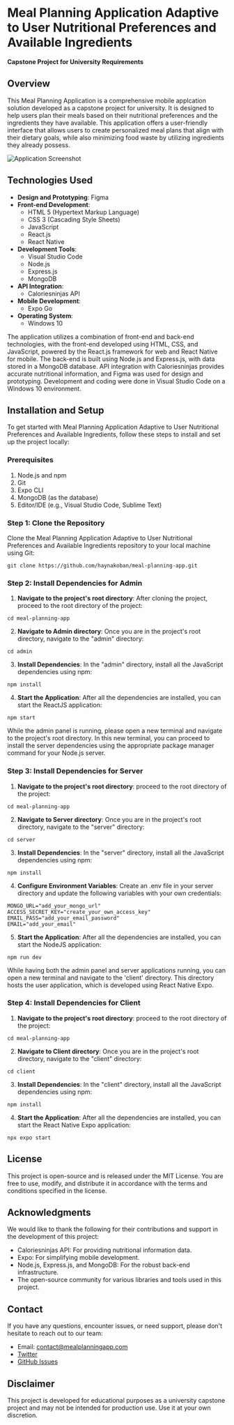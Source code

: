 # Meal Planning Application Adaptive to User Nutritional Preferences and Available Ingredients

**Capstone Project for University Requirements**

## Overview

This Meal Planning Application is a comprehensive mobile applcation solution developed as a capstone project for university. It is designed to help users plan their meals based on their nutritional preferences and the ingredients they have available. This application offers a user-friendly interface that allows users to create personalized meal plans that align with their dietary goals, while also minimizing food waste by utilizing ingredients they already possess.

![Application Screenshot](screenshot.png) <!-- Replace with a screenshot of your application -->

## Technologies Used

- **Design and Prototyping**: Figma
- **Front-end Development**:
  - HTML 5 (Hypertext Markup Language)
  - CSS 3 (Cascading Style Sheets)
  - JavaScript
  - React.js
  - React Native
- **Development Tools**:
  - Visual Studio Code
  - Node.js
  - Express.js
  - MongoDB
- **API Integration**:
  - Caloriesninjas API
- **Mobile Development**:
  - Expo Go
- **Operating System**:
  - Windows 10

The application utilizes a combination of front-end and back-end technologies, with the front-end developed using HTML, CSS, and JavaScript, powered by the React.js framework for web and React Native for mobile. The back-end is built using Node.js and Express.js, with data stored in a MongoDB database. API integration with Caloriesninjas provides accurate nutritional information, and Figma was used for design and prototyping. Development and coding were done in Visual Studio Code on a Windows 10 environment.

## Installation and Setup

To get started with Meal Planning Application Adaptive to User Nutritional Preferences and Available Ingredients, follow these steps to install and set up the project locally:

### Prerequisites

1. Node.js and npm
2. Git
3. Expo CLI
4. MongoDB (as the database)
5. Editor/IDE (e.g., Visual Studio Code, Sublime Text)

### Step 1: Clone the Repository

Clone the Meal Planning Application Adaptive to User Nutritional Preferences and Available Ingredients repository to your local machine using Git:

  ```
  git clone https://github.com/haynakoban/meal-planning-app.git
  ```

### Step 2: Install Dependencies for **Admin**

1. **Navigate to the project's root directory**: After cloning the project, proceed to the root directory of the project:

  ```
  cd meal-planning-app
  ```

2. **Navigate to Admin directory**: Once you are in the project's root directory, navigate to the "admin" directory:

  ```
  cd admin
  ```

3. **Install Dependencies**: In the "admin" directory, install all the JavaScript dependencies using npm:

  ```
  npm install
  ```

4. **Start the Application**: After all the dependencies are installed, you can start the ReactJS application:

  ```
  npm start
  ```

While the admin panel is running, please open a new terminal and navigate to the project's root directory. In this new terminal, you can proceed to install the server dependencies using the appropriate package manager command for your Node.js server.

### Step 3: Install Dependencies for **Server**

1. **Navigate to the project's root directory**: proceed to the root directory of the project:

  ```
  cd meal-planning-app
  ```

2. **Navigate to Server directory**: Once you are in the project's root directory, navigate to the "server" directory:

  ```
  cd server
  ```

3. **Install Dependencies**: In the "server" directory, install all the JavaScript dependencies using npm:

  ```
  npm install
  ```

4. **Configure Environment Variables**: Create an .env file in your server directory and update the following variables with your own credentials:
   
  ```
  MONGO_URL="add_your_mongo_url"
  ACCESS_SECRET_KEY="create_your_own_access_key"
  EMAIL_PASS="add_your_email_password"
  EMAIL="add_your_email"
  ```
   
5. **Start the Application**: After all the dependencies are installed, you can start the NodeJS application:

  ```
  npm run dev
  ```

While having both the admin panel and server applications running, you can open a new terminal and navigate to the 'client' directory. This directory hosts the user application, which is developed using React Native Expo.

### Step 4: Install Dependencies for **Client**

1. **Navigate to the project's root directory**: proceed to the root directory of the project:

  ```
  cd meal-planning-app
  ```

2. **Navigate to Client directory**: Once you are in the project's root directory, navigate to the "client" directory:

  ```
  cd client
  ```

3. **Install Dependencies**: In the "client" directory, install all the JavaScript dependencies using npm:

  ```
  npm install
  ```
   
4. **Start the Application**: After all the dependencies are installed, you can start the React Native Expo application:

  ```
  npx expo start
  ```

## License

This project is open-source and is released under the MIT License. You are free to use, modify, and distribute it in accordance with the terms and conditions specified in the license.

## Acknowledgments

We would like to thank the following for their contributions and support in the development of this project:

- Caloriesninjas API: For providing nutritional information data.
- Expo: For simplifying mobile development.
- Node.js, Express.js, and MongoDB: For the robust back-end infrastructure.
- The open-source community for various libraries and tools used in this project.

## Contact

If you have any questions, encounter issues, or need support, please don't hesitate to reach out to our team:

- Email: contact@mealplanningapp.com
- [Twitter](https://twitter.com/mealplanningapp)
- [GitHub Issues](https://github.com/mealplanningapp/mealplanner/issues)

## Disclaimer

This project is developed for educational purposes as a university capstone project and may not be intended for production use. Use it at your own discretion.




